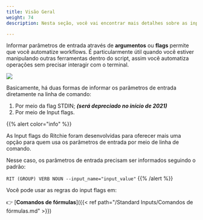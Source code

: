 ```yaml
---
title: Visão Geral
weight: 74
description: Nesta seção, você vai encontrar mais detalhes sobre as input flags

---
```

Informar parâmetros de entrada através de **argumentos** ou **flags** permite que você automatize workflows. É particularmente útil quando você estiver manipulando outras ferramentas dentro do script, assim você automatiza operações sem precisar interagir com o terminal.

![](/shared/standard-inputs.png)

Basicamente, há duas formas de informar os parâmetros de entrada diretamente na linha de comando:

1. Por meio da flag STDIN;     _**\(será depreciado no início de 2021\)**_
2. Por meio de Input flags.


{{% alert color="info" %}}

As Input flags do Ritchie foram desenvolvidas para oferecer mais uma opção para quem usa os parâmetros de entrada por meio de linha de comando.

Nesse caso, os parâmetros de entrada precisam ser informados seguindo o padrão:

`RIT (GROUP) VERB NOUN --input_name="input_value"`
{{% /alert %}}

Você pode usar as regras do input flags em:

👉 [**Comandos de fórmulas**]({{< ref path="/Standard Inputs/Comandos de fórmulas.md" >}})
